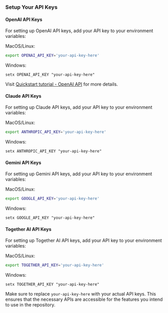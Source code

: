 ### Setup Your API Keys

#### OpenAI API Keys

For setting up OpenAI API keys, add your API key to your environment variables:

MacOS/Linux:

```bash
export OPENAI_API_KEY='your-api-key-here'
```

Windows:

```text
setx OPENAI_API_KEY "your-api-key-here"
```

Visit [Quickstart tutorial - OpenAI API](https://platform.openai.com/docs/quickstart?context=python) for more details.

#### Claude API Keys

For setting up Claude API keys, add your API key to your environment variables:

MacOS/Linux:

```bash
export ANTHROPIC_API_KEY='your-api-key-here'
```

Windows:

```text
setx ANTHROPIC_API_KEY "your-api-key-here"
```
#### Gemini API Keys

For setting up Gemini API keys, add your API key to your environment variables:

MacOS/Linux:

```bash
export GOOGLE_API_KEY='your-api-key-here'
```

Windows:

```text
setx GOOGLE_API_KEY "your-api-key-here"
```

#### Together AI API Keys

For setting up Together AI API keys, add your API key to your environment variables:

MacOS/Linux:

```bash
export TOGETHER_API_KEY='your-api-key-here'
```

Windows:

```text
setx TOGETHER_API_KEY "your-api-key-here"
```

Make sure to replace `your-api-key-here` with your actual API keys. This ensures that the necessary APIs are accessible for the features you intend to use in the repository.